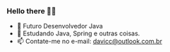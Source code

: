 ### Hello there 🖖🏻


- 🔭 Futuro Desenvolvedor Java
- 🌱 Estudando Java, Spring e outras coisas.
- 📫 Contate-me no e-mail: davicc@outlook.com.br
